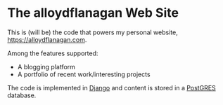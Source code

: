 # The alloydflanagan Web Site

This is (will be) the code that powers my personal website, https://alloydflanagan.com.

Among the features supported:

* A blogging platform
* A portfolio of recent work/interesting projects

The code is implemented in [Django](https://djangoproject.com) and content is stored in a [PostGRES](https://postgresql.org) database.